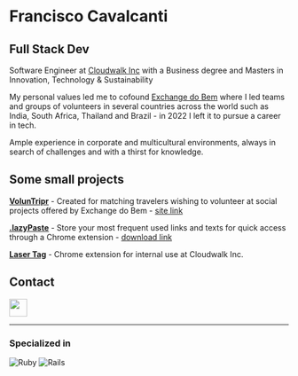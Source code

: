 Francisco Cavalcanti
=====================================

Full Stack Dev
------------------

Software Engineer at [Cloudwalk Inc](https://www.cloudwalk.io) with a Business degree and Masters in Innovation, Technology & Sustainability 

My personal values led me to cofound [Exchange do Bem](https://www.exchangedobem.com) where I led teams and groups of volunteers in several countries across the world such as India, South Africa, Thailand and Brazil - in 2022 I left it to pursue a career in tech. 

Ample experience in corporate and multicultural environments, always in search of challenges and with a thirst for knowledge.

Some small projects
------------------

[**VolunTripr**](https://github.com/ryllerpadua/triper) - Created for matching travelers wishing to volunteer at social projects offered by Exchange do Bem - [site link](https://voluntripr.com)

[**.lazyPaste**](https://github.com/frcavalcanti/.lazyPaste) - Store your most frequent used links and texts for quick access through a Chrome extension - [download link](https://chrome.google.com/webstore/detail/lazypaste-copypaste-made/lcihbddlnmagmijpdjagepbgocchbggb)

[**Laser Tag**](https://github.com/frcavalcanti/CWCSE) - Chrome extension for internal use at Cloudwalk Inc.
<br>


Contact
------------------
<p align="left"> <a href="https://www.linkedin.com/in/franciscocavalcanti" target="_blank" rel="noreferrer"><img src="https://raw.githubusercontent.com/danielcranney/readme-generator/main/public/icons/socials/linkedin.svg" width="32" height="32" /></a></p>  

------------------

### Specialized in

![Ruby](https://img.shields.io/badge/ruby-%23CC342D.svg?style=for-the-badge&logo=ruby&logoColor=white) ![Rails](https://img.shields.io/badge/rails-%23CC0000.svg?style=for-the-badge&logo=ruby-on-rails&logoColor=white)

